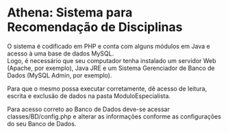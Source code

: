 

<h1>Athena: Sistema para Recomendação de Disciplinas</h1>

<p> O sistema é codificado em PHP e conta com alguns módulos em Java e acesso à uma base de dados MySQL.<br>
Logo, é necessário que seu computador tenha instalado um servidor Web (Apache, por exemplo), Java JRE e um Sistema Gerenciador de Banco de Dados (MySQL Admin, por exemplo).
</p>

<p> Para que o mesmo possa executar corretamente, dê acesso de leitura, escrita e exclusão de dados na pasta ModuloEspecialista.</p>

<p> Para acesso correto ao Banco de Dados deve-se acessar classes/BD/config.php e alterar as informações conforme as configurações do seu Banco de Dados.</p>